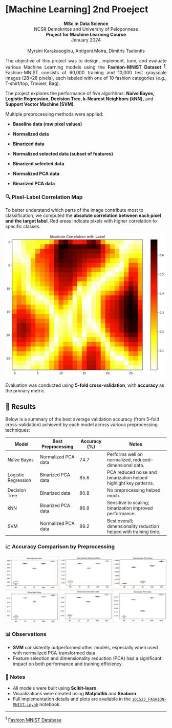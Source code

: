 # [Machine Learning] 2nd Proeject

<p align="center">
    <b>MSc in Data Science</b> <br>
    NCSR Demokritos and University of Peloponnese <br>
    <b>Project for Machine Learning Course</b> <br>
    Jenuary 2024 <br><br>
    Myrsini Karakasoglou, Antigoni Moira, Dimitris Tselentis
</p>

<p align="justify">The objective of this project was to design, implement, tune, and evaluate various Machine Learning models using the <b>Fashion-MNIST Dataset <sup><a href="#footnote1">1</a></sup></b>. Fashion-MNIST consists of 60,000 training and 10,000 test grayscale images (28×28 pixels), each labeled with one of 10 fashion categories (e.g., T-shirt/top, Trouser, Bag).</p>

The project explores the performance of five algorithms: **Naïve Bayes, Logistic Regression, Decision Tree, k-Nearest Neighbors (kNN),** and **Support Vector Machine (SVM)**.

Multiple preprocessing methods were applied:

- **Baseline data (raw pixel values)**

- **Normalized data**

- **Binarized data**

- **Normalized selected data (subset of features)**

- **Binarized selected data**

- **Normalized PCA data**

- **Binarized PCA data**

### 🔍 Pixel-Label Correlation Map

To better understand which parts of the image contribute most to classification, we computed the **absolute correlation between each pixel and the target label**. Red areas indicate pixels with higher correlation to specific classes.

![Pixel-Label Correlation](images/pixel_label_correlation.png)

Evaluation was conducted using **5-fold cross-validation**, with **accuracy** as the primary metric.

## 🧪 Results

Below is a summary of the best average validation accuracy (from 5-fold cross-validation) achieved by each model across various preprocessing techniques:

| Model             | Best Preprocessing        | Accuracy (%) | Notes                                           |
|------------------|---------------------------|--------------|-------------------------------------------------|
| Naïve Bayes      | Normalized PCA data         | 74.7         | Performs well on normalized, reduced-dimensional data. |
| Logistic Regression | Binarized PCA data | 85.6         | PCA reduced noise and binarization helped highlight key patterns. |
| Decision Tree    | Binarized data              | 80.8         | No preprocessing helped much. |
| kNN              | Binarized PCA data            | 86.9         | Sensitive to scaling; binarization improved performance. |
| SVM              | Normalized PCA data        | 89.2         | Best overall; dimensionality reduction helped with training time. |

### 📈 Accuracy Comparison by Preprocessing

![Accuracy Comparison](images/accuracy_comparison.png)

### 📊 Observations

- **SVM** consistently outperformed other models, especially when used with normalized PCA-transformed data.
- Feature selection and dimensionality reduction (PCA) had a significant impact on both performance and training efficiency.

### 📌 Notes
- All models were built using **Scikit-learn**.
- Visualizations were created using **Matplotlib** and **Seaborn**.
- Full implementation details and plots are available in the [`101525_FASHION-MNIST.ipynb`](101525_FASHION-MNIST.ipynb) notebook.


---

<p id="footnote1">
  <sup>1</sup>
  <a href="https://www.kaggle.com/datasets/zalando-research/fashionmnist" target="_blank">Fashion MNIST Database</a>
</p>
